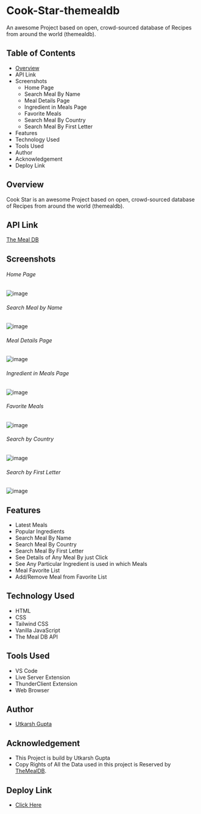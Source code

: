 # Cook-Star-themealdb
An awesome Project based on open, crowd-sourced database of Recipes from around the world (themealdb).

## Table of Contents
 * [Overview](https://github.com/utkarshgupta04092003/Cook-Star-themealdb/blob/main/README.md#overview)
 * API Link
 * Screenshots
   - Home Page
   - Search Meal By Name 
   - Meal Details Page
   - Ingredient in Meals Page
   - Favorite Meals
   - Search Meal By Country
   - Search Meal By First Letter
 * Features
 * Technology Used
 * Tools Used
 * Author
 * Acknowledgement
 * Deploy Link
 
 
 ## Overview
 Cook Star is an awesome Project based on open, crowd-sourced database of Recipes from around the world (themealdb).
 
 ## API Link
 
 [The Meal DB](https://www.themealdb.com/api.php)
 
 ## Screenshots
 
 ###### Home Page 
 ![image](https://user-images.githubusercontent.com/63789702/200614104-5735f611-bdb2-4cba-9641-885f0788080a.png)
 
 ###### Search Meal by Name
 ![image](https://user-images.githubusercontent.com/63789702/200618372-c9f240e8-371e-4bd7-a25f-893540de6c46.png)
 
 ###### Meal Details Page
 ![image](https://user-images.githubusercontent.com/63789702/200614418-e6a0b01f-afac-4492-aa6e-e5715bdaa9cf.png)
 
 ###### Ingredient in Meals Page
 ![image](https://user-images.githubusercontent.com/63789702/200615368-99b0f92a-dfa5-448b-bf6f-3a05dde8671e.png)
 
 ###### Favorite Meals
 ![image](https://user-images.githubusercontent.com/63789702/200615952-3031cb8d-618c-45e8-aa80-67623ec8f7f0.png)
 
 ###### Search by Country
 ![image](https://user-images.githubusercontent.com/63789702/200617105-54404f78-ae1a-4c8c-80f3-9961e58ff16d.png)

 ###### Search by First Letter
![image](https://user-images.githubusercontent.com/63789702/200617239-d87c0be7-5439-4c27-a9c4-eef29344b76a.png)


## Features
* Latest Meals
* Popular Ingredients
* Search Meal By Name
* Search Meal By Country
* Search Meal By First Letter
* See Details of Any Meal By just Click
* See Any Particular Ingredient is used in which Meals
* Meal Favorite List
* Add/Remove Meal from Favorite List

## Technology Used
* HTML
* CSS
* Tailwind CSS
* Vanilla JavaScript
* The Meal DB API

## Tools Used
* VS Code
* Live Server Extension
* ThunderClient Extension
* Web Browser


## Author
* [Utkarsh Gupta](https://www.linkedin.com/in/utkarsh-gupta-9a49561a1)

## Acknowledgement
* This Project is build by Utkarsh Gupta
* Copy Rights of All the Data used in this project is Reserved by [TheMealDB](https://www.themealdb.com/). 

## Deploy Link
* [Click Here](http://utprojects.epizy.com/themealdb/index.html)

 
 
 
 
